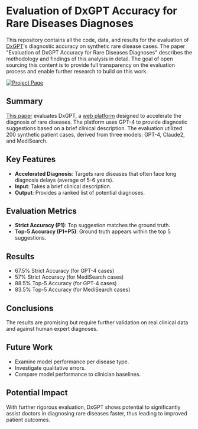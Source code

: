 # Evaluation of DxGPT Accuracy for Rare Diseases Diagnoses
This repository contains all the code, data, and results for the evaluation of [DxGPT](https://github.com/foundation29org/Dx29_client_gpt)'s diagnostic accuracy on synthetic rare disease cases. The paper "Evaluation of DxGPT Accuracy for Rare Diseases Diagnoses" describes the methodology and findings of this analysis in detail. The goal of open sourcing this content is to provide full transparency on the evaluation process and enable further research to build on this work.

[![Project Page](https://img.shields.io/badge/Project-Page-Green)](https://dxgpt.app/)
## Summary

[This paper](https://foundation29.sharepoint.com/:w:/s/Fundacion29-Share/Edy1Cl9pjdRLicmopJgPCeoBlwPpwjQ-Po07vLb-ZVXIWQ?e=HNViOk) evaluates DxGPT, a [web platform](https://dxgpt.app/) designed to accelerate the diagnosis of rare diseases. The platform uses GPT-4 to provide diagnostic suggestions based on a brief clinical description. The evaluation utilized 200 synthetic patient cases, derived from three models: GPT-4, Claude2, and MediSearch.

## Key Features

- **Accelerated Diagnosis**: Targets rare diseases that often face long diagnosis delays (average of 5-6 years).
- **Input**: Takes a brief clinical description.
- **Output**: Provides a ranked list of potential diagnoses.

## Evaluation Metrics

- **Strict Accuracy (P1)**: Top suggestion matches the ground truth.
- **Top-5 Accuracy (P1+P5)**: Ground truth appears within the top 5 suggestions.

## Results

- 67.5% Strict Accuracy (for GPT-4 cases)
- 57% Strict Accuracy (for MediSearch cases)
- 88.5% Top-5 Accuracy (for GPT-4 cases)
- 83.5% Top-5 Accuracy (for MediSearch cases)

## Conclusions

The results are promising but require further validation on real clinical data and against human expert diagnoses.

## Future Work

- Examine model performance per disease type.
- Investigate qualitative errors.
- Compare model performance to clinician baselines.

## Potential Impact

With further rigorous evaluation, DxGPT shows potential to significantly assist doctors in diagnosing rare diseases faster, thus leading to improved patient outcomes.
